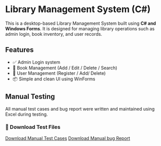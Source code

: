 # Library Management System (C#)

This is a desktop-based Library Management System built using **C# and Windows Forms**. It is designed for managing library operations such as admin login, book inventory, and user records.

##  Features

- ✅ Admin Login system
- 📖 Book Management (Add / Edit / Delete / Search)
- 👤 User Management (Register / Add/ Delete)
- 📦 Simple and clean UI using WinForms

## Manual Testing

All manual test cases and bug report were written and maintained using Excel during testing.

### 📄 Download Test Files

 [Download Manual Test Cases](https://github.com/PabasaraParami/Libary_managment/blob/main/LB-test%20case.xlsx)
  [Download Manual bug Report]( https://github.com/PabasaraParami/Libary_managment/blob/main/LB-Bug%20Report.xlsx
)
 

